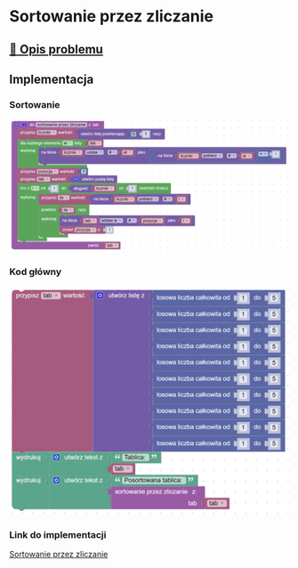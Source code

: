 # Sortowanie przez zliczanie

## [:link: Opis problemu](../../../../algorithms/sorting/counting-sort.md)

## Implementacja

### Sortowanie

![](../../../../assets/counting_sort.png)

### Kod główny

![](../../../../assets/counting_sort_main.png)

### Link do implementacji

[Sortowanie przez zliczanie](https://blockly-demo.appspot.com/static/demos/code/index.html?lang=pl#zopmdh)
